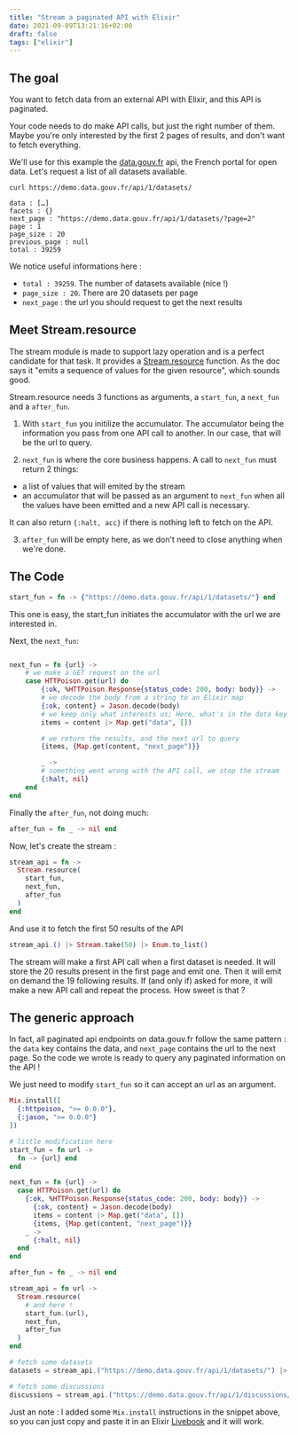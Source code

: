 ```yaml
---
title: "Stream a paginated API with Elixir"
date: 2021-09-09T13:21:16+02:00
draft: false
tags: ["elixir"]
---
```


## The goal

You want to fetch data from an external API with Elixir, and this API is paginated.

Your code needs to do make API calls, but just the right number of them. Maybe you're only interested by the first 2 pages of results, and don't want  to fetch everything.

We'll use for this example the [data.gouv.fr](https://data.gouv.fr) api, the French portal for open data. Let's request a list of all datasets available.

```
curl https://demo.data.gouv.fr/api/1/datasets/

data : […]
facets : {}
next_page : "https://demo.data.gouv.fr/api/1/datasets/?page=2"
page : 1
page_size : 20
previous_page : null
total : 39259
```

We notice useful informations here : 
* `total : 39259`. The number of datasets available (nice !)
* `page_size : 20`. There are 20 datasets per page
* `next_page` : the url you should request to get the next results

## Meet Stream.resource

The stream module is made to support lazy operation and is a perfect candidate for that task. It provides a [Stream.resource]([function](https://hexdocs.pm/elixir/1.12/Stream.html#resource/3)) function. As the doc says it "emits a sequence of values for the given resource", which sounds good.

Stream.resource needs 3 functions as arguments, a `start_fun`, a `next_fun` and a `after_fun`.

1. With `start_fun` you initilize the accumulator. The accumulator being the information you pass from one API call to another. In our case, that will be the url to query.

2. `next_fun` is where the core business happens. A call to `next_fun` must return 2 things:
* a list of values that will emited by the stream
* an accumulator that will be passed as an argument to `next_fun` when all the values have been emitted and a new API call is necessary.

It can also return `{:halt, acc}` if there is nothing left to fetch on the API.

3. `after_fun` will be empty here, as we don't need to close anything when we're done.

## The Code

```elixir
start_fun = fn -> {"https://demo.data.gouv.fr/api/1/datasets/"} end
```
This one is easy, the start_fun initiates the accumulator with the url we are interested in.

Next, the `next_fun`:

```elixir

next_fun = fn {url} ->
    # we make a GET request on the url
    case HTTPoison.get(url) do
        {:ok, %HTTPoison.Response{status_code: 200, body: body}} ->
        # we decode the body from a string to an Elixir map
        {:ok, content} = Jason.decode(body)
        # we keep only what interests us; Here, what's in the data key
        items = content |> Map.get("data", [])

        # we return the results, and the next url to query 
        {items, {Map.get(content, "next_page")}}

        _ ->
        # something went wrong with the API call, we stop the stream
        {:halt, nil}
    end
end

```

Finally the `after_fun`, not doing much:

```elixir
after_fun = fn _ -> nil end
```

Now, let's create the stream :

```elixir
stream_api = fn -> 
  Stream.resource(
    start_fun,
    next_fun,
    after_fun
  )
end
```

And use it to fetch the first 50 results of the API

```elixir
stream_api.() |> Stream.take(50) |> Enum.to_list()
```

The stream will make a first API call when a first dataset is needed. It will store the 20 results present in the first page and emit one. Then it will emit on demand the 19 following results. If (and only if) asked for more, it will make a new API call and repeat the process. How sweet is that ?

## The generic approach
In fact, all paginated api endpoints on data.gouv.fr follow the same pattern : the `data` key contains the data, and `next_page` contains the url to the next page. So the code we wrote is ready to query any paginated information on the API !

We just need to modify `start_fun` so it can accept an url as an argument.

```elixir
Mix.install([
  {:httpoison, ">= 0.0.0"},
  {:jason, ">= 0.0.0"}
])

# little modification here
start_fun = fn url -> 
  fn -> {url} end
end

next_fun = fn {url} ->
  case HTTPoison.get(url) do
    {:ok, %HTTPoison.Response{status_code: 200, body: body}} ->
      {:ok, content} = Jason.decode(body)
      items = content |> Map.get("data", [])
      {items, {Map.get(content, "next_page")}}
    _ ->
      {:halt, nil}
  end
end

after_fun = fn _ -> nil end

stream_api = fn url ->
  Stream.resource(
    # and here !
    start_fun.(url),
    next_fun,
    after_fun
  )
end

# fetch some datasets
datasets = stream_api.("https://demo.data.gouv.fr/api/1/datasets/") |> Stream.take(50) |> Enum.to_list()

# fetch some discussions
discussions = stream_api.("https://demo.data.gouv.fr/api/1/discussions/") |> Stream.take(50) |> Enum.to_list()
```

Just an note : I added some `Mix.install` instructions in the snippet above, so you can just copy and paste it in an Elixir [Livebook](https://github.com/livebook-dev/livebook) and it will work.